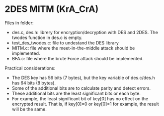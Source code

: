 ﻿# 2DES MITM (KrA_CrA)

Files in folder:
- des.c, des.h: librery for encryption/decryption with DES and 2DES. The twodes function in des.c is empty.
- test_des_twodes.c: file to undestand the DES library
- MITM.c: file where the meet-in-the-middle attack should be implemented. 
- BFA.c: file where the brute Force attack should be implemented. 

Practical considerations: 
- The DES key has 56 bits (7 bytes), but the key variable of des.c/des.h has 64 bits (8 bytes). 
- Some of the additional bits are to calculate parity and detect errors. 
- These additional bits are the least significant bits or each byte.  
- For example, the least significant bit of key[0] has no effect on the encrypted result. That is, if key[0]=0 or key[0]=1 for example, the result will be the same. 
